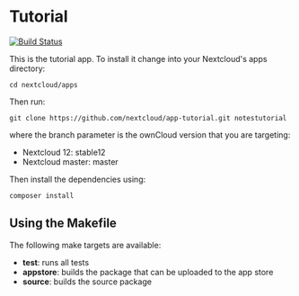 # Tutorial

[![Build Status](https://travis-ci.org/nextcloud/news.svg?branch=master)](https://travis-ci.org/nextcloud/app-tutorial)

This is the tutorial app. To install it change into your Nextcloud's apps directory:

    cd nextcloud/apps

Then run:

    git clone https://github.com/nextcloud/app-tutorial.git notestutorial

where the branch parameter is the ownCloud version that you are targeting:

* Nextcloud 12: stable12
* Nextcloud master: master

Then install the dependencies using:

    composer install

## Using the Makefile

The following make targets are available:

* **test**: runs all tests
* **appstore**: builds the package that can be uploaded to the app store
* **source**: builds the source package
